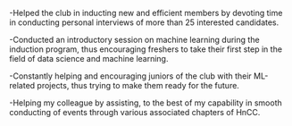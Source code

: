  -Helped the club in inducting new and efficient members by devoting time in conducting personal interviews of more than 25 interested candidates.

 -Conducted an introductory session on machine learning during the induction program, thus encouraging freshers to take their first step in the field of data science and machine learning.

-Constantly helping and encouraging juniors of the club with their ML-related projects, thus trying to make them ready for the future.

-Helping my colleague by assisting, to the best of my capability in smooth conducting of events through various associated chapters of HnCC.
